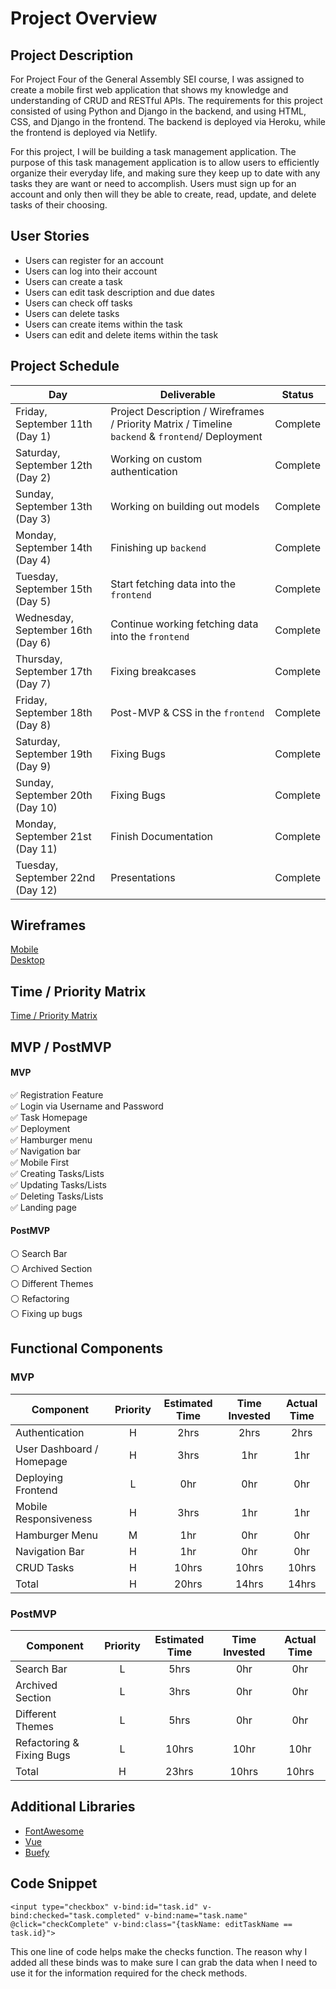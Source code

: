 # Project Overview

## Project Description

For Project Four of the General Assembly SEI course, I was assigned to create a mobile first web application that shows my knowledge and understanding of CRUD and RESTful APIs. The requirements for this project consisted of using Python and Django in the backend, and using HTML, CSS, and Django in the frontend. The backend is deployed via Heroku, while the frontend is deployed via Netlify.

For this project, I will be building a task management application. The purpose of this task management application is to allow users to efficiently organize their everyday life, and making sure they keep up to date with any tasks they are want or need to accomplish. Users must sign up for an account and only then will they be able to create, read, update, and delete tasks of their choosing.

## User Stories

- Users can register for an account
- Users can log into their account
- Users can create a task
- Users can edit task description and due dates
- Users can check off tasks
- Users can delete tasks
- Users can create items within the task
- Users can edit and delete items within the task

## Project Schedule

|  Day | Deliverable | Status
|---|---| ---|
|Friday, September 11th (Day 1)| Project Description / Wireframes / Priority Matrix / Timeline `backend` & `frontend`/ Deployment | Complete
|Saturday, September 12th (Day 2)| Working on custom authentication | Complete
|Sunday, September 13th (Day 3)| Working on building out models | Complete
|Monday, September 14th (Day 4)| Finishing up `backend` | Complete
|Tuesday, September 15th (Day 5)| Start fetching data into the `frontend` | Complete
|Wednesday, September 16th (Day 6)| Continue working fetching data into the `frontend` | Complete
|Thursday, September 17th (Day 7)| Fixing breakcases| Complete
|Friday, September 18th (Day 8)| Post-MVP & CSS in the `frontend` | Complete
|Saturday, September 19th (Day 9)| Fixing Bugs | Complete
|Sunday, September 20th (Day 10)| Fixing Bugs | Complete
|Monday, September 21st (Day 11)| Finish Documentation | Complete
|Tuesday, September 22nd (Day 12)| Presentations | Complete

## Wireframes

[Mobile](https://res.cloudinary.com/dpggcudix/image/upload/v1599924395/Screen_Shot_2020-09-12_at_11.25.32_AM_k8bnis.png) <br>
[Desktop](https://res.cloudinary.com/dpggcudix/image/upload/v1599924395/Screen_Shot_2020-09-12_at_11.25.48_AM_gyomgs.png)


## Time / Priority Matrix 

[Time / Priority Matrix](https://res.cloudinary.com/dpggcudix/image/upload/v1599916688/Screen_Shot_2020-09-12_at_9.17.49_AM_xaavgs.png)

## MVP / PostMVP

#### MVP 

:white_check_mark: Registration Feature <br>
:white_check_mark: Login via Username and Password <br>
:white_check_mark: Task Homepage <br>
:white_check_mark: Deployment <br>
:white_check_mark: Hamburger menu  <br>
:white_check_mark: Navigation bar <br>
:white_check_mark: Mobile First <br>
:white_check_mark: Creating Tasks/Lists <br>
:white_check_mark: Updating Tasks/Lists <br>
:white_check_mark: Deleting Tasks/Lists <br>
:white_check_mark: Landing page <br>

#### PostMVP 

:white_circle: Search Bar <br>
:white_circle: Archived Section <br>
:white_circle: Different Themes <br>
:white_circle: Refactoring <br>
:white_circle: Fixing up bugs <br>

## Functional Components

### MVP
| Component | Priority | Estimated Time | Time Invested | Actual Time |
| --- | :---: |  :---: | :---: | :---: |
| Authentication | H | 2hrs | 2hrs | 2hrs |
| User Dashboard / Homepage | H | 3hrs | 1hr | 1hr |
| Deploying Frontend | L | 0hr | 0hr | 0hr |
| Mobile Responsiveness | H | 3hrs | 1hr | 1hr |
| Hamburger Menu | M | 1hr | 0hr | 0hr |
| Navigation Bar | H | 1hr | 0hr | 0hr |
| CRUD Tasks | H | 10hrs | 10hrs | 10hrs |
| Total | H | 20hrs| 14hrs | 14hrs |

### PostMVP
| Component | Priority | Estimated Time | Time Invested | Actual Time |
| --- | :---: |  :---: | :---: | :---: |
| Search Bar | L | 5hrs | 0hr | 0hr|
| Archived Section | L | 3hrs | 0hr | 0hr|
| Different Themes | L | 5hrs | 0hr | 0hr|
| Refactoring & Fixing Bugs | L | 10hrs | 10hr | 10hr|
| Total | H | 23hrs| 10hrs | 10hrs |

## Additional Libraries

 - [FontAwesome](https://fontawesome.com/)
 - [Vue](https://vuejs.org/)
 - [Buefy](https://buefy.org/)

## Code Snippet

```
<input type="checkbox" v-bind:id="task.id" v-bind:checked="task.completed" v-bind:name="task.name" @click="checkComplete" v-bind:class="{taskName: editTaskName == task.id}">
```

This one line of code helps make the checks function. The reason why I added all these binds was to make sure I can grab the data when I need to use it for the information required for the check methods.
